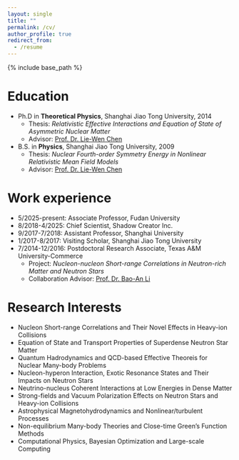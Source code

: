 ```yaml
---
layout: single
title: ""
permalink: /cv/
author_profile: true
redirect_from:
  - /resume
---
```


{% include base_path %}

Education
======
* Ph.D in **Theoretical Physics**, Shanghai Jiao Tong University, 2014
  * Thesis: *Relativistic Effective Interactions and Equation of State of Asymmetric Nuclear Matter*
  * Advisor: [Prof. Dr. Lie-Wen Chen](https://scholar.google.com/citations?user=jKJnZNgAAAAJ&hl=en)
* B.S. in **Physics**, Shanghai Jiao Tong University, 2009
  * Thesis: *Nuclear Fourth-order Symmetry Energy in Nonlinear Relativistic Mean Field Models*
  * Advisor: [Prof. Dr. Lie-Wen Chen](https://scholar.google.com/citations?user=jKJnZNgAAAAJ&hl=en)

Work experience
======
* 5/2025-present: Associate Professor, Fudan University
* 8/2018-4/2025: Chief Scientist, Shadow Creator Inc.
* 9/2017-7/2018: Assistant Professor, Shanghai University
* 1/2017-8/2017: Visiting Scholar, Shanghai Jiao Tong University
* 7/2014-12/2016: Postdoctoral Research Associate, Texas A&M University-Commerce
  * Project: *Nucleon-nucleon Short-range Correlations in Neutron-rich Matter and Neutron Stars*
  * Collaboration Advisor: [Prof. Dr. Bao-An Li](https://scholar.google.com/citations?user=-0gnvt4AAAAJ&hl=en)


Research Interests
======
* Nucleon Short-range Correlations and Their Novel Effects in Heavy-ion Collisions
* Equation of State and Transport Properties of Superdense Neutron Star Matter
* Quantum Hadrodynamics and QCD-based Effective Theoreis for Nuclear Many-body Problems
* Nucleon-hyperon Interaction, Exotic Resonance States and Their Impacts on Neutron Stars
* Neutrino-nucleus Coherent Interactions at Low Energies in Dense Matter
* Strong-fields and Vacuum Polarization Effects on Neutron Stars and Heavy-ion Collisions
* Astrophysical Magnetohydrodynamics and Nonlinear/turbulent Processes
* Non-equilibrium Many-body Theories and Close-time Green’s Function Methods
* Computational Physics, Bayesian Optimization and Large-scale Computing


